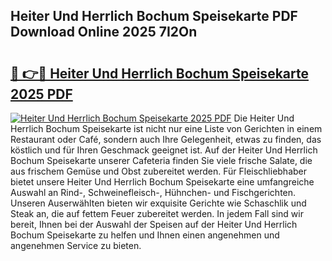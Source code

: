 ## Heiter Und Herrlich Bochum Speisekarte PDF Download Online 2025 7I2On

# <h2><a href="http://gcdqp4g.nevu.top/?p=Heiter+Und+Herrlich+Bochum+Speisekarte">🔗 👉🔴 Heiter Und Herrlich Bochum Speisekarte 2025 PDF</a></h2>

[![Heiter Und Herrlich Bochum Speisekarte 2025 PDF](https://i.imgur.com/dBaPXMq.png)](http://gcdqp4g.nevu.top/?p=Heiter+Und+Herrlich+Bochum+Speisekarte)
Die Heiter Und Herrlich Bochum Speisekarte ist nicht nur eine Liste von Gerichten in einem Restaurant oder Café, sondern auch Ihre Gelegenheit, etwas zu finden, das köstlich und für Ihren Geschmack geeignet ist. Auf der Heiter Und Herrlich Bochum Speisekarte unserer Cafeteria finden Sie viele frische Salate, die aus frischem Gemüse und Obst zubereitet werden. Für Fleischliebhaber bietet unsere Heiter Und Herrlich Bochum Speisekarte eine umfangreiche Auswahl an Rind-, Schweinefleisch-, Hühnchen- und Fischgerichten. Unseren Auserwählten bieten wir exquisite Gerichte wie Schaschlik und Steak an, die auf fettem Feuer zubereitet werden. In jedem Fall sind wir bereit, Ihnen bei der Auswahl der Speisen auf der Heiter Und Herrlich Bochum Speisekarte zu helfen und Ihnen einen angenehmen und angenehmen Service zu bieten.
